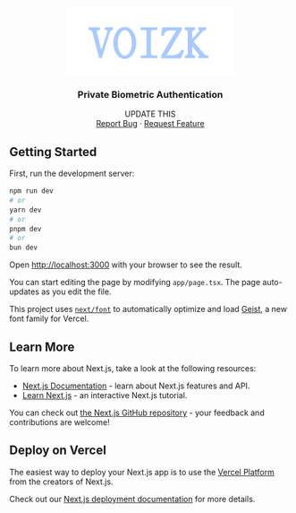 
<!-- PROJECT LOGO -->
<br />
<div align="center">
  <a href="https://github.com/NathaliaBarreiros/ProofLocation">
    <img src="public/Logo.png" alt="Logo" width="auto" height="120">
  </a>

<h3 align="center">Private Biometric Authentication</h3>

  <p align="center">
    UPDATE THIS
    <br />
    <a href="https://github.com/https://github.com/Privacy-Lab-Latam-Builders/voizk-app/issues/new?labels=bug&template=bug-report.md">Report Bug</a>
    ·
    <a href="https://github.com/https://github.com/Privacy-Lab-Latam-Builders/voizk-app/issues/new?labels=enhancement&template=feature-request.md">Request Feature</a>
  </p>
</div>

## Getting Started

First, run the development server:

```bash
npm run dev
# or
yarn dev
# or
pnpm dev
# or
bun dev
```

Open [http://localhost:3000](http://localhost:3000) with your browser to see the result.

You can start editing the page by modifying `app/page.tsx`. The page auto-updates as you edit the file.

This project uses [`next/font`](https://nextjs.org/docs/app/building-your-application/optimizing/fonts) to automatically optimize and load [Geist](https://vercel.com/font), a new font family for Vercel.

## Learn More

To learn more about Next.js, take a look at the following resources:

- [Next.js Documentation](https://nextjs.org/docs) - learn about Next.js features and API.
- [Learn Next.js](https://nextjs.org/learn) - an interactive Next.js tutorial.

You can check out [the Next.js GitHub repository](https://github.com/vercel/next.js) - your feedback and contributions are welcome!

## Deploy on Vercel

The easiest way to deploy your Next.js app is to use the [Vercel Platform](https://vercel.com/new?utm_medium=default-template&filter=next.js&utm_source=create-next-app&utm_campaign=create-next-app-readme) from the creators of Next.js.

Check out our [Next.js deployment documentation](https://nextjs.org/docs/app/building-your-application/deploying) for more details.
